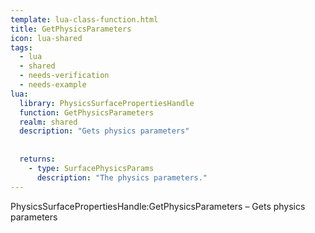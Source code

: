 ```yaml
---
template: lua-class-function.html
title: GetPhysicsParameters
icon: lua-shared
tags:
  - lua
  - shared
  - needs-verification
  - needs-example
lua:
  library: PhysicsSurfacePropertiesHandle
  function: GetPhysicsParameters
  realm: shared
  description: "Gets physics parameters"
  
  
  returns:
    - type: SurfacePhysicsParams
      description: "The physics parameters."
---
```


<div class="lua__search__keywords">
PhysicsSurfacePropertiesHandle:GetPhysicsParameters &#x2013; Gets physics parameters
</div>
